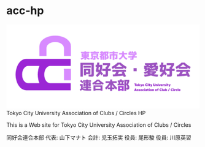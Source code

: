 # acc-hp
![](/tcu-acc/img/2023_logo.png)
Tokyo City University Association of Clubs / Circles HP

This is a Web site for Tokyo City University Association of Clubs / Circles

同好会連合本部 
代表: 山下マナト
会計: 児玉拓実
役員: 尾形駿
役員: 川原英習

